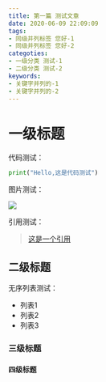 ```yaml
---
title: 第一篇 测试文章
date: 2020-06-09 22:09:09
tags:
- 同级并列标签 您好-1
- 同级并列标签 您好-2
categoties:
- 一级分类 测试-1
- 二级分类 测试-2
keywords:
- 关键字并列的-1
- 关键字并列的-2
---
```


# 一级标题

代码测试：

```py
print("Hello,这是代码测试")
```

图片测试：

![](https://timgsa.baidu.com/timg?image&quality=80&size=b9999_10000&sec=1591722682124&di=f354cfd155f709ab98764e52de2e8de0&imgtype=0&src=http%3A%2F%2Fimg1.template.cache.wps.cn%2Fwps%2Fcdnwps%2Fupload%2Fofficial%2Ftemplate%2F2013-1-22%2F50fe40e0cce05.png)

引用测试：
>[这是一个引用](https://timgsa.baidu.com/timg?image&quality=80&size=b9999_10000&sec=1591722682124&di=f354cfd155f709ab98764e52de2e8de0&imgtype=0&src=http%3A%2F%2Fimg1.template.cache.wps.cn%2Fwps%2Fcdnwps%2Fupload%2Fofficial%2Ftemplate%2F2013-1-22%2F50fe40e0cce05.png)

## 二级标题

无序列表测试：

- 列表1
- 列表2
- 列表3

### 三级标题

####  四级标题